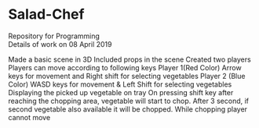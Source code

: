# Salad-Chef
Repository for Programming  
Details of work on 08 April 2019

Made a basic scene in 3D
Included props in the scene
Created two players
Players can move according to following keys
Player 1(Red Color) Arrow keys for movement and Right shift for selecting vegetables
Player 2 (Blue Color) WASD keys for movement & Left Shift for selecting vegetables
Displaying the picked up vegetable on tray
On pressing shift key after reaching the chopping area, vegetable will start to chop. After 3 second, if second vegetable also available it will be chopped. 
While chopping player cannot move
